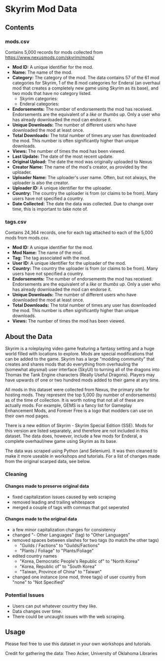 # Skyrim Mod Data

## Contents

### mods.csv

Contains 5,000 records for mods collected from https://www.nexusmods.com/skyrim/mods/

- **Mod ID:** A unique identifier for the mod.
- **Name:** The name of the mod.
- **Category:** The category of the mod. The data contains 57 of the 61 mod categories for Skyrim, 1 of the 8 mod categories for Enderal (an overhaul mod that creates a completely new game using Skyrim as its base), and two mods that have no category listed.
  - Skyrim categories:
  - Enderal categories:
- **Endorsements:** The number of endorsements the mod has received. Endorsements are the equivalent of a _like_ or _thumbs up_. Only a user who has already downloaded the mod can endorse it.
- **Unique Downloads:** The number of different users who have downloaded the mod at least once.
- **Total Downloads:** The total number of times any user has downloaded the mod. This number is often significantly higher than unique downloads.
- **Views:** The number of times the mod has been viewed.
- **Last Update:** The date of the most recent update.
- **Original Upload:** The date the mod was originally uploaded to Nexus
- **Creator Name:** The name of the mod's creator, as provided by the uploader.
- **Uploader Name:** The uploader's user name. Often, but not always, the uploader is also the creator.
- **Uploader ID:** A unique identifier for the uploader.
- **Country:** The country the uploader is from (or claims to be from). Many users have not specified a country.
- **Date Collected:** The date the data was collected. Due to change over time, this is important to take note of.

### tags.csv

Contains 24,364 records, one for each tag attached to each of the 5,000 mods from mods.csv.

- **Mod ID:** A unique identifier for the mod.
- **Mod Name:** The name of the mod.
- **Tag:** The tag associated with the mod.
- **User ID:** A unique identifier for the uploader of the mod.
- **Country:** The country the uploader is from (or claims to be from). Many users have not specified a country.
- **Endorsements:** The number of endorsements the mod has received. Endorsements are the equivalent of a _like_ or _thumbs up_. Only a user who has already downloaded the mod can endorse it.
- **Unique Downloads:** The number of different users who have downloaded the mod at least once.
- **Total Downloads:** The total number of times any user has downloaded the mod. This number is often significantly higher than unique downloads.
- **Views:** The number of times the mod has been viewed.

## About the Data

Skyrim is a roleplaying video game featuring a fantasy setting and a huge world filled with locations to explore. Mods are special modifications that can be added to the game. Skyrim has a large "modding community" that creates and shares mods that do everything from overhauling the (somewhat abysmal) user interface (SkyUI) to turning all of the dragons into Thomas the Tank Engine characters (Really Useful Dragons). Players may have upwards of one or two hundred mods added to their game at any time.

All mods in this dataset were collected from Nexus, the primary site for hosting mods. They represent the top 5,000 (by number of endorsements) as of the time of collection. It is worth noting that not all of these are actually mods. For example, GEMS is a fancy list for Gameplay Enhancement Mods, and Forever Free is a logo that modders can use on their own mod pages.

There is a new edition of Skyrim - Skyrim Special Edition (SSE). Mods for this version are listed separately, and therefore are not included in this dataset. The data does, however, include a few mods for Enderal, a complete overhaul/new game using Skyrim as its base.

The data was scraped using Python (and Selenium). It was then cleaned to make it more useable in workshops and tutorials. For a list of changes made from the original scarped data, see below.

### Cleaning

#### Changes made to preserve original data

- fixed capitalization issues caused by web scraping
- removed leading and trailing whitespace
- merged a couple of tags with commas that got seperated

#### Changes made to the original data

- a few minor capitalization changes for consistency
- changed "- Other Languages" (tag) to "Other Languages"
- removed spaces between slashes for two tags (to match the other tags)
  - "Guilds / Factions" to "Guilds/Factions"
  - "Plants / Foliage" to "Plants/Foliage"
- edited country names
  - "Korea, Democratic People's Republic of" to "North Korea"
  - "Korea, Republic of" to "South Korea"
  - "Taiwan, Province of China" to "Taiwan"
- changed one instance (one mod, three tags) of user country from "none" to "Not Specified"

### Potential Issues

- Users can put whatever country they like.
- Data changes over time.
- There could be uncaught issues with the web scraping.

## Usage

Please feel free to use this dataset in your own workshops and tutorials.

Credit for gathering the data: Theo Acker, University of Oklahoma Libraries
